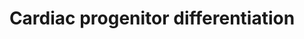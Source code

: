 ---
annotations:
- id: PW:0000004
  parent: regulatory pathway
  type: Pathway Ontology
  value: regulatory pathway
- id: CL:0002098
  parent: native cell
  type: Cell Type Ontology
  value: regular cardiac myocyte
- id: CL:0000746
  parent: native cell
  type: Cell Type Ontology
  value: cardiac muscle cell
authors:
- Mkutmon
- Ariutta
- Khanspers
- MaintBot
- Egonw
- Eweitz
- Larsgw
description: Factors involved in the induction of cardiac differentiation in vitro
  and in vivo. This model was based on the below two review articles.
last-edited: 2023-02-01
organisms:
- Bos taurus
redirect_from:
- /index.php/Pathway:WP3127
- /instance/WP3127
- /instance/WP3127_rr125291
revision: r125291
schema-jsonld:
- '@context': https://schema.org/
  '@id': https://wikipathways.github.io/pathways/WP3127.html
  '@type': Dataset
  creator:
    '@type': Organization
    name: WikiPathways
  description: Factors involved in the induction of cardiac differentiation in vitro
    and in vivo. This model was based on the below two review articles.
  keywords:
  - ACTC1
  - ANPEP
  - BMP1
  - BMP4
  - CXCR4
  - DKK1
  - FGF2
  - FOXA2
  - GATA4
  - GGFBPP5
  - GSK3B
  - IGF-I
  - IGF2
  - INHBA
  - IRX4
  - ISL1
  - KDR
  - KIT
  - LIN28A
  - LIN28B
  - MAPK14
  - MEF2C
  - MESP2
  - MIXL1
  - MYH7
  - MYL2
  - MYLK3
  - NANOG
  - NCAM1
  - NKX2-5
  - NODAL
  - NOG
  - NOTCH1
  - PAX6
  - PDGFRA
  - POU5F1
  - ROR2
  - Retinoic acid
  - SCN5A
  - SIRPB1
  - SOX1
  - SOX17
  - SOX2
  - T
  - TBX20
  - TBX5
  - TGFB1
  - THY1
  - TNNI3
  - TNNT2
  - WNT3A
  - ZFP42
  license: CC0
  name: Cardiac progenitor differentiation
seo: CreativeWork
title: Cardiac progenitor differentiation
wpid: WP3127
---